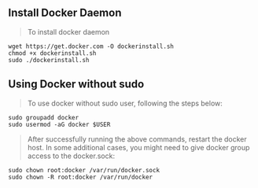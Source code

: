 ## Install Docker Daemon
> To install docker daemon  
````
wget https://get.docker.com -O dockerinstall.sh
chmod +x dockerinstall.sh
sudo ./dockerinstall.sh
````
## Using Docker without sudo
> To use docker without sudo user, following the steps below:
````
sudo groupadd docker
sudo usermod -aG docker $USER
````
> After successfully running the above commands, restart the docker host.
> In some additional cases, you might need to give docker group access to the docker.sock:
````
sudo chown root:docker /var/run/docker.sock
sudo chown -R root:docker /var/run/docker
````
